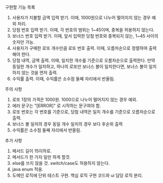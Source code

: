 구현할 기능 목록
1. 사용자가 지불할 금액 입력 받기.  이때, 1000원으로 나누어 떨어지지 않는 경우 예외 처리.
2. 당첨 번호 입력 받기.  이때, 각 번호의 범위는 1~45이며, 중복을 허용하지 않는다.
3. 보너스 번호 입력 받기.  이때, 앞서 입력한 당첨 번호와 중복되지 않는, 1~45 사이의 숫자만 가능.
4. 사용자가 구매한 로또 개수만큼 로또 번호 출력.  이때, 오름차순으로 정렬하여 출력해야 한다.
5. 당첨 내역, 금액 출력.  이때, 일치한 개수를 기준으로 오름차순으로 출력한다.  만약 동일한 개수가 일치하고, 하나의 로또만 보너스 볼이 일치한다면, 보너스 볼이 일치하지 않는 것을 먼저 출력.
6. 수익률 출력.  이때, 수익률은 소수점 둘째 자리에서 반올림.

주의 사항
1. 로또 1장의 가격은 1000원. 1000으로 나누어 떨어지지 않는 경우 예외.
2. 에러 문구는 "[ERROR]" 로 시작하는 문구여야 함.
3. 로또 번호는 각 번호를 기준으로, 당첨 내역은 일치 개수를 기준으로 오름차순으로 출력.
4. 보너스 볼 일치의 경우 동일 개수 일치의 경우 보다 후순위 출력
5. 수익률은 소수점 둘째 자리에서 반올림.

추가 사항
1. 메서드 길이 15이하로.
2. 메서드가 한 가지 일만 하게 할것.
3. else를 쓰지 않을 것. switch/case도 허용하지 않는다.
4. java enum 적용.
5. 도메인 로직에 단위 테스트 구현. 핵심 로직 구현 코드와 ui 담당 로직 분리.

